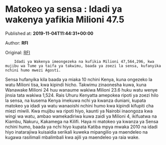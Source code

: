 
# Matokeo ya sensa : Idadi ya wakenya yafikia Milioni 47.5

Published at: **2019-11-04T11:44:31+00:00**

Author: **RFI**

Original: [RFI](http://sw.rfi.fr/eac/20191104-matokeo-ya-sensa-idadi-ya-wakenya-yafikia-milioni-475)


        Idadi ya Wakenya imeongezeka na kufikia Milioni 47,564,296, kwa mujibu wa Tume ya taifa ya takwimu, baada ya zoezi la sensa, kufanyika nchini humo mwezi Agosti.
      
Sensa hufanyika kila baada ya miaka 10 nchini Kenya, kuna ongezeko la watu Milioni tisa, kwa kipindi hicho.
Takwimu zinaonesha kuwa, kuna Wanawake Milioni 24 huu wanaume wakiwa Milioni 23.6 huku watu wenye jinsia tata wakiwa 1,524.
Rais Uhuru Kenyatta amepokea ripoti ya zoezi hilo la sensa, na kusema Kenya imekuwa nchi ya kwanza duniani, kupata matokeo ya idadi ya watu wanaoishi nchini humo kwa kipindi kifupiti cha miezi miwili.
Kwa mujibu wa ripoti hiyo, kaunti ya Nairobi inaongoza kwa wingi wa watu, ambao wamekadiriwa kuwa zaidi ya Milioni 4, ikifuatwa na Kiambu, Nakuru, Kakamega na Kilifi.
Haya ni matokeo ya kwanza ya Sensa nchini humo, baada ya nchi hiyo kupata Katiba mpya mwaka 2010 na idadi hiyo inatarajiwa kuisaidia serikali kuweka mipangilio ya maendeleo na kugawa rasilimali mbalimbali kwa ajili ya maendeleo ya raia wake.
 
